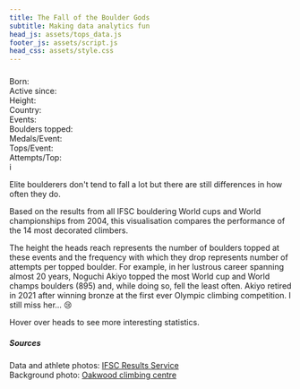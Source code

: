 ```yaml
---
title: The Fall of the Boulder Gods
subtitle: Making data analytics fun
head_js: assets/tops_data.js
footer_js: assets/script.js
head_css: assets/style.css
---
```


<div id="details">
    <h3 id="name-div"></h3>
    <div id="details-grid">
        <div class="col-1">
            <div id="athlete-grid">
                <div class="flex-column">
                    <div class="table" id="birth-year-div">
                        <div>Born:</div>
                        <div id="birth-year"></div>
                    </div>
                    <div class="table" id="active-since-div">
                        <div>Active since:</div>
                        <div id="active-since"></div>
                    </div>
                </div>
                <div class="flex-column">
                    <div class="table" id="height-div">
                        <div>Height:</div>
                        <div id="height"></div>
                    </div>
                    <div class="table" id="country-div">
                        <div>Country:</div>
                        <div id="country"></div>
                    </div>
                </div>
            </div>
            <div id="medals">
                <div id="gold" class="medal"></div>
                <div id="silver" class="medal"></div>
                <div id="bronze" class="medal"></div>
            </div>
        </div>
        <div class="col-2">
            <div class="table" id="events-div">
                <div>Events:</div>
                <div id="participations"></div>
            </div>
            <div class="table" id="tops-div">
                <div>Boulders topped:</div>
                <div id="tops"></div>
            </div>
            <div class="table" id="medals-per-event-div">
                <div>Medals/Event:</div>
                <div id="medals-per-event"></div>
            </div>
            <div class="table" id="tops-per-event-div">
                <div>Tops/Event:</div>
                <div id="tops-per-event"></div>
            </div>
            <div class="table" id="fall-freq-div">
                <div>Attempts/Top:</div>
                <div id="fall-freq"></div>
            </div>
        </div>
    </div>
</div>
<div id="text-container">
        <div id="info" class="beating">i</div>
        <div id="description">
            <p>Elite boulderers don't tend to fall a lot but there are still differences in how often they do.
            </p>
            <p>Based on the results from all IFSC bouldering World cups and World championships from 2004, this
                visualisation compares the performance of the 14 most decorated climbers.</p>
            <p>The height the heads reach represents the number of boulders topped at these events and the
                frequency
                with which they drop represents number of attempts per topped boulder. For example, in her
                lustrous
                career spanning almost 20 years, Noguchi Akiyo topped the most World cup and World champs
                boulders
                (895) and, while doing so,
                fell the least often. Akiyo retired in 2021 after winning bronze at the first ever Olympic
                climbing
                competition. I still miss her... &#128546;</p>
            <p>Hover over heads to see more interesting statistics.</p>
            </p>
        </div>
    </div>
<div id="main-section-container">
    <div id="viz-backgroud"></div>
    <div id="viz-container">
        <div id="viz"></div>
        <div id="credit">
            <h5>Sources</h5>
            <div>Data and athlete photos: <a href="https://ifsc.results.info/#/" target="_blank">IFSC Results
                    Service</a></div>
            <div>Background photo: <a href="https://www.oakwoodclimbingcentre.com/" target="_blank">Oakwood
                    climbing
                    centre</a>
            </div>
        </div>
    </div>
</div>
<style id="animations"></style>
